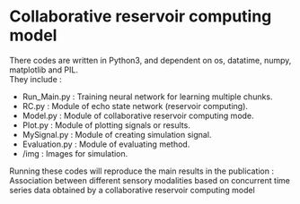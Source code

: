 # Collaborative reservoir computing model  
There codes are written in Python3, and dependent on os, datatime, numpy, matplotlib and PIL.  
They include :

- Run_Main.py : Training neural network for learning multiple chunks.
- RC.py : Module of echo state network (reservoir computing).
- Model.py : Module of collaborative reservoir computing mode.
- Plot.py : Module of plotting signals or results.
- MySignal.py : Module of creating simulation signal.
- Evaluation.py : Module of evaluating method.
- /img : Images for simulation.

Running these codes will reproduce the main results in the publication : 
Association between different sensory modalities based on concurrent time series data obtained by a collaborative reservoir computing model 
